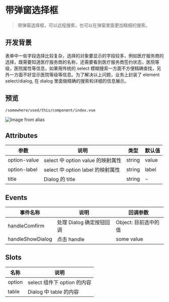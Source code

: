 # 带弹窗选择框

> 带弹窗选择框，可以远程搜索，也可以在弹窗里面更加精细的搜索。

## 开发背景

表单中一些字段选择比较复杂，选择的对象要显示的字段较多，例如医疗服务商的选择，既需要知道医疗服务商的名称，还需要看到医疗服务商签约状态，医院等级，医院属性等信息，如果用传统的 select 模糊搜索一方面不方便精确查找，另外一方面不好显示医院等级等信息。为了解决以上问题，业务上封装了 element select/dialog, 在 dialog 里面做精确的搜索和详细的信息展示。

## 预览

```bash
/somewhere/used/this/component/index.vue
```

![Image from alias](~@alias/select-with-dialog.gif)

## Attributes

| 参数         | 说明                              | 类型   | 默认值 |
| ------------ | --------------------------------- | ------ | ------ |
| option-value | select 中 option value 的映射属性 | string | value  |
| option-label | select 中 option label 的映射属性 | string | label  |
| title        | Dialog 的 title                   | string | -      |

## Events

| 事件名称         | 说明                     | 回调参数             |
| ---------------- | ------------------------ | -------------------- |
| handleComfirm    | 处理 Dialog 确定按钮回调 | Object: 目前选中的值 |
| handleShowDialog | 点击 handle              | some value           |

## Slots

| 名称   | 说明                        |
| ------ | --------------------------- |
| option | select 组件下 option 的内容 |
| table  | Dialog 中 table 的内容      |
